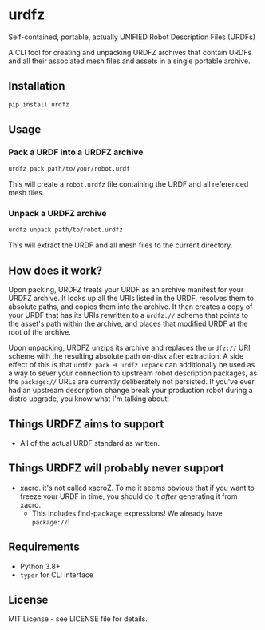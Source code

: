 # urdfz

Self-contained, portable, actually UNIFIED Robot Description Files (URDFs)

A CLI tool for creating and unpacking URDFZ archives that contain URDFs and all their associated mesh files and assets in a single portable archive.

## Installation

```bash
pip install urdfz
```

## Usage

### Pack a URDF into a URDFZ archive

```bash
urdfz pack path/to/your/robot.urdf
```

This will create a `robot.urdfz` file containing the URDF and all referenced mesh files.

### Unpack a URDFZ archive

```bash
urdfz unpack path/to/robot.urdfz
```

This will extract the URDF and all mesh files to the current directory.

## How does it work?

Upon packing, URDFZ treats your URDF as an archive manifest for your URDFZ archive.
It looks up all the URIs listed in the URDF, resolves them to absolute paths, and copies them into the archive.
It then creates a copy of your URDF that has its URIs rewritten to a `urdfz://` scheme that points to the asset's path within the archive, and places that modified URDF at the root of the archive.

Upon unpacking, URDFZ unzips its archive and replaces the `urdfz://` URI scheme with the resulting absolute path on-disk after extraction.
A side effect of this is that `urdfz pack` -> `urdfz unpack` can additionally be used as a way to sever your connection to upstream robot description packages, as the `package://` URLs are currently deliberately not persisted.
If you've ever had an upstream description change break your production robot during a distro upgrade, you know what I'm talking about!



## Things URDFZ aims to support

- All of the actual URDF standard as written.

## Things URDFZ will probably never support

- xacro. it's not called xacroZ. To me it seems obvious that if you want to freeze your URDF in time, you should do it *after* generating it from xacro.
  - This includes find-package expressions! We already have `package://`!

## Requirements

- Python 3.8+
- `typer` for CLI interface

## License

MIT License - see LICENSE file for details.
